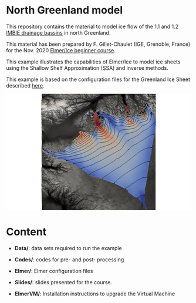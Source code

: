 # North Greenland model

This repository contains the material to model ice flow of the 1.1 and 1.2 [IMBIE drainage bassins](http://imbie.org/imbie-2016/drainage-basins) in north Greenland.

This material has been prepared by F. Gillet-Chaulet (IGE, Grenoble, France) for the Nov. 2020 [Elmer/Ice beginner course](http://elmerfem.org/elmerice/wiki/doku.php?id=courses:2020:online2020).

This example illustrates the capabilities of Elmer/Ice to model ice sheets using the Shallow Shelf Approximation (SSA) and inverse methods.


This example is based on the configuration files for the Greenland Ice Sheet described [here](http://elmerfem.org/elmerice/wiki/doku.php?id=eis:greenland).

<div class="centered">
<img src="Slides/Figures/Domain.png" width="600px" alt="Model domain"> 
</div>

# Content

- **Data/**: data sets required to run the example

- **Codes/**: codes for pre- and post- processing

- **Elmer/**: Elmer configuration files

- **Slides/**: slides presented for the course.

- **ElmerVM/**: Installation instructions to upgrade the Virtual Machine 
